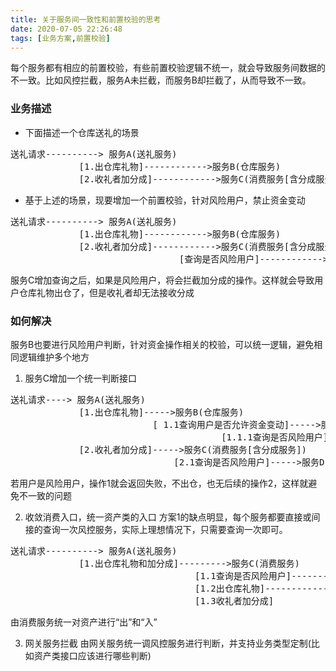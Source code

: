 ```yaml
---
title: 关于服务间一致性和前置校验的思考
date: 2020-07-05 22:26:48
tags: [业务方案,前置校验]
---
```


每个服务都有相应的前置校验，有些前置校验逻辑不统一，就会导致服务间数据的不一致。比如风控拦截，服务A未拦截，而服务B却拦截了，从而导致不一致。

### 业务描述

+ 下面描述一个仓库送礼的场景
<pre>
送礼请求----------> 服务A(送礼服务)
             [1.出仓库礼物]------------>服务B(仓库服务)
             [2.收礼者加分成]------------>服务C(消费服务[含分成服务])
</pre>
+  基于上述的场景，现要增加一个前置校验，针对风险用户，禁止资金变动
<pre>
送礼请求----------> 服务A(送礼服务)
             [1.出仓库礼物]------------>服务B(仓库服务)
             [2.收礼者加分成]------------>服务C(消费服务[含分成服务])
                                [查询是否风险用户]------------>服务D(风控服务)
</pre>
服务C增加查询之后，如果是风险用户，将会拦截加分成的操作。这样就会导致用户仓库礼物出仓了，但是收礼者却无法接收分成

### 如何解决
服务B也要进行风险用户判断，针对资金操作相关的校验，可以统一逻辑，避免相同逻辑维护多个地方
1. 服务C增加一个统一判断接口
<pre>
送礼请求----> 服务A(送礼服务)
             [1.出仓库礼物]----->服务B(仓库服务)
                           [ 1.1查询用户是否允许资金变动]----->服务C
                                        [1.1.1查询是否风险用户]--->服务D(风控服务)
             [2.收礼者加分成]----->服务C(消费服务[含分成服务])
                               [2.1查询是否风险用户]----->服务D(风控服务)
</pre>
若用户是风险用户，操作1就会返回失败，不出仓，也无后续的操作2，这样就避免不一致的问题

2. 收敛消费入口，统一资产类的入口
方案1的缺点明显，每个服务都要直接或间接的查询一次风控服务，实际上理想情况下，只需要查询一次即可。
<pre>
送礼请求----------> 服务A(送礼服务)
             [1.出仓库礼物和加分成]--------->服务C(消费服务)
                                   [1.1查询是否风险用户]------------>服务D(风控服务)
                                   [1.2出仓库礼物]------------>服务B(仓库服务)
                                   [1.3收礼者加分成]                                                  
</pre>
由消费服务统一对资产进行“出”和“入”

3. 网关服务拦截
由网关服务统一调风控服务进行判断，并支持业务类型定制(比如资产类接口应该进行哪些判断)




